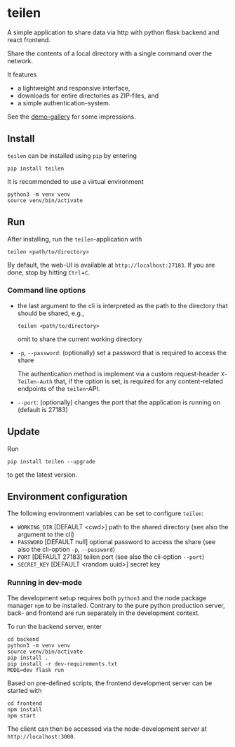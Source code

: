 # teilen

A simple application to share data via http with python flask backend and react frontend.

Share the contents of a local directory with a single command over the network.

It features
* a lightweight and responsive interface,
* downloads for entire directories as ZIP-files, and
* a simple authentication-system.

See the [demo-gallery](./gallery/gallery.md) for some impressions.

## Install
`teilen` can be installed using `pip` by entering
```
pip install teilen
```
It is recommended to use a virtual environment
```
python3 -m venv venv
source venv/bin/activate
```

## Run
After installing, run the `teilen`-application with
```
teilen <path/to/directory>
```
By default, the web-UI is available at `http://localhost:27183`.
If you are done, stop by hitting `Ctrl`+`C`.

### Command line options
* the last argument to the cli is interpreted as the path to the directory that should be shared, e.g.,
  ```
  teilen <path/to/directory>
  ```
  omit to share the current working directory
* `-p`, `--password`: (optionally) set a password that is required to access the share

  The authentication method is implement via a custom request-header `X-Teilen-Auth` that, if the option is set, is required for any content-related endpoints of the `teilen`-API.
* `--port`: (optionally) changes the port that the application is running on (default is 27183)

## Update
Run
```
pip install teilen --upgrade
```
to get the latest version.

## Environment configuration
The following environment variables can be set to configure `teilen`:

- `WORKING_DIR` [DEFAULT \<cwd>] path to the shared directory (see also the argument to the cli)
- `PASSWORD` [DEFAULT null] optional password to access the share (see also the cli-option `-p`, `--password`)
- `PORT` [DEFAULT 27183] teilen port (see also the cli-option `--port`)
- `SECRET_KEY` [DEFAULT \<random uuid>] secret key

### Running in dev-mode
The development setup requires both `python3` and the node package manager `npm` to be installed.
Contrary to the pure python production server, back- and frontend are run separately in the development context.

To run the backend server, enter
```
cd backend
python3 -m venv venv
source venv/bin/activate
pip install .
pip install -r dev-requirements.txt
MODE=dev flask run
```

Based on pre-defined scripts, the frontend development server can be started with
```
cd frontend
npm install
npm start
```

The client can then be accessed via the node-development server at `http://localhost:3000`.
